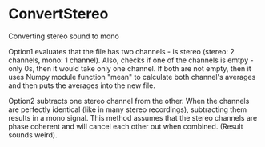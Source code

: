 # ConvertStereo
Converting stereo sound to mono

Option1 evaluates that the file has two channels - is stereo (stereo: 2 channels, mono: 1 channel). Also, checks if one of the channels is emtpy - only 0s, then it would take only one channel. If both are not empty, then it uses Numpy module function "mean" to calculate both channel's averages and then puts the averages into the new file.

Option2 subtracts one stereo channel from the other. When the channels are perfectly identical (like in many stereo recordings), subtracting them results in a mono signal. This method assumes that the stereo channels are phase coherent and will cancel each other out when combined. (Result sounds weird).
